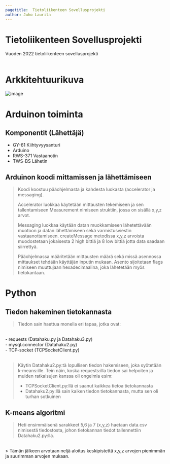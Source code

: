 ```yaml
---
pagetitle:  Tietoliikenteen Sovellusprojekti
author: Juho Laurila
---
```


# Tietoliikenteen Sovellusprojekti
Vuoden 2022 tietoliikenteen sovellusprojekti
<br/>
<br/>
# Arkkitehtuurikuva
![image](https://user-images.githubusercontent.com/97531298/199923738-0a49c750-2408-4f4b-a696-a13558a3ca13.png)

# Arduinon toiminta
## Komponentit (Lähettäjä)
- GY-61 Kiihtyvyysanturi
- Arduino
- RWS-371 Vastaanotin
- TWS-BS Lähetin

## Arduinon koodi mittamissen ja lähettämiseen
> Koodi koostuu pääohjelmasta ja kahdesta luokasta (accelerator ja messaging).
> 
> Accelerator luokkaa käytetään mittausten tekemiseen ja sen tallentamiseen Measurement nimiseen struktiin, jossa on sisällä x,y,z arvot.
>
> Messaging luokkaa käytään datan muokkamiseen lähetettävään muotoon ja datan lähettämiseen sekä varmistusviestin vastaanottamiseen. createMessage metodissa x,y,z arvoista muodostetaan jokaisesta 2 high bittiä ja 8 low bittiä jotta data saadaan siirrettyä.
>
> Pääohjelmassa määritetään mittausten määrä sekä missä asennossa mittaukset tehdään käyttäjän inputin mukaan. Asento sijoitetaan flags nimiseen muuttujaan hexadecimaalina, joka lähetetään myös tietokantaan.

# Python
## Tiedon hakeminen tietokannasta
> Tiedon sain haettua monella eri tapaa, jotka ovat:
<br>
- requests (Datahaku.py ja Datahaku3.py)
<br>
- mysql.connector (Datahaku2.py)
<br>
- TCP-socket (TCPSocketClient.py)
<br/>
<br/>

> Käytin Datahaku2.py:tä lopullisen tiedon hakemiseen, joka syötetään k-means:ille. Tein näin, koska requests:illa tiedon sai helpoiten ja muiden ratkaisujen kanssa oli ongelmia esim: 
> - TCPSocketClient.py:llä ei saanut kaikkea tietoa tietokannasta
> - Datahaku2.py:llä sain kaiken tiedon tietokannasta, mutta sen oli turhan sotkuinen

## K-means algoritmi
> Heti ensimmäisenä sarakkeet 5,6 ja 7 (x,y,z) haetaan data.csv nimisestä tiedostosta, johon tietokannan tiedot tallennettiin Datahaku2.py:llä. 
<br>
> Tämän jälkeen arvotaan neljä aloitus keskipistettä x,y,z arvojen pienimmän ja suurimman arvojen mukaan.